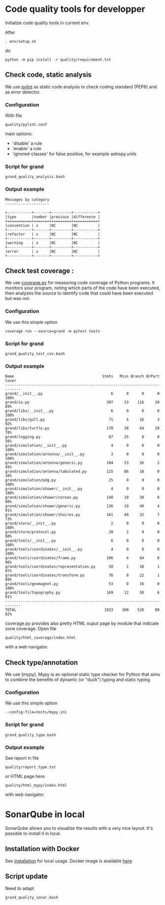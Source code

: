 # Code quality tools for developper

Initialize code quality tools in current env.

After 

```console
. env/setup.sh
```
do 

```console
python -m pip install -r quality/requirement.txt
```

## Check code, static analysis

We use [pylint](https://www.pylint.org/) as static code analysis to check coding standard (PEP8) and as error detector.

### Configuration 

With file 

```console
quality/pylint.conf
```
main options:

- 'disable' a rule
- 'enable' a rule
- 'ignored-classes' for false positive, for example astropy.units

### Script for grand

```console
grand_quality_analysis.bash
```

### Output example

```console
Messages by category
--------------------

+-----------+-------+---------+-----------+
|type       |number |previous |difference |
+===========+=======+=========+===========+
|convention | x     |NC       |NC         |
+-----------+-------+---------+-----------+
|refactor   | x     |NC       |NC         |
+-----------+-------+---------+-----------+
|warning    | x     |NC       |NC         |
+-----------+-------+---------+-----------+
|error      | x     |NC       |NC         |
+-----------+-------+---------+-----------+

```

## Check test coverage : 

We use [coverage.py](https://coverage.readthedocs.io/en/stable/) for measuring code coverage of Python programs. It monitors your program, noting which parts of the code have been executed, then analyzes the source to identify code that could have been executed but was not.

### Configuration 

We use this simple option 

```console
coverage run --source=grand -m pytest tests 
```

### Script for grand

```console
grand_quality_test_cov.bash
```

### Output example

```console
Name                                        Stmts   Miss Branch BrPart  Cover
-----------------------------------------------------------------------------
grand/__init__.py                               6      0      0      0   100%
grand/io.py                                   307     23    116     20    89%
grand/libs/__init__.py                          6      0      0      0   100%
grand/libs/gull.py                             71      4     16      3    92%
grand/libs/turtle.py                          170     30     64     20    78%
grand/logging.py                               67     25      8      0    56%
grand/simulation/__init__.py                    4      0      0      0   100%
grand/simulation/antenna/__init__.py            3      0      0      0   100%
grand/simulation/antenna/generic.py           104     53     26      2    45%
grand/simulation/antenna/tabulated.py         125     86     18      0    30%
grand/simulation/pdg.py                        25      0      0      0   100%
grand/simulation/shower/__init__.py             4      0      0      0   100%
grand/simulation/shower/coreas.py             148     10     38      8    90%
grand/simulation/shower/generic.py            136     10     40      4    91%
grand/simulation/shower/zhaires.py            161     40     32      7    73%
grand/store/__init__.py                         2      0      0      0   100%
grand/store/protocol.py                        20      2      0      0    90%
grand/tools/__init__.py                         6      0      0      0   100%
grand/tools/coordinates/__init__.py             4      0      0      0   100%
grand/tools/coordinates/frame.py              206      4     64      8    96%
grand/tools/coordinates/representation.py      50      1     10      1    97%
grand/tools/coordinates/transform.py           76      0     22      1    99%
grand/tools/geomagnet.py                       53      0     16      0   100%
grand/tools/topography.py                     169     12     50      6    91%
-----------------------------------------------------------------------------
TOTAL                                        1923    300    520     80    82%
```

coverage.py provides also pretty HTML ouput page by module that indicate zone coverage. 
Open file 

```console
quality/html_coverage/index.html
```
with a web navigator.


## Check type/annotation

We use [mypy]. Mypy is an optional static type checker for Python that aims to combine the benefits of dynamic (or "duck") typing and static typing

### Configuration 

We use this simple option 

```console
--config-file=tests/mypy.ini 
```

### Script for grand

```console
grand_quality_type.bash
```

### Output example


See report in file 

```console
quality/report_type.txt
```

or HTML page here

```console
quality/html_mypy/index.html
```

with web navigator.


# SonarQube in local

SonarQube allows you to visualize the results with a very nice layout. It's possible to install it in local.

## Installation with Docker

See [installation](https://docs.sonarqube.org/latest/setup/install-server/) for local usage. Docker image is available [here](https://hub.docker.com/_/sonarqube)


## Script update

Need to adapt 

```console
grand_quality_sonar.bash
```



